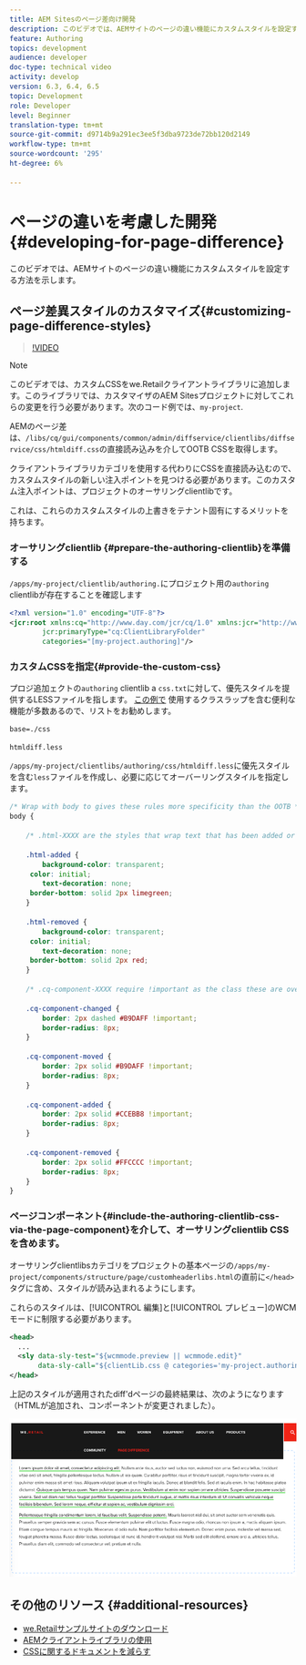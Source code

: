 ```yaml
---
title: AEM Sitesのページ差向け開発
description: このビデオでは、AEMサイトのページの違い機能にカスタムスタイルを設定する方法を示します。
feature: Authoring
topics: development
audience: developer
doc-type: technical video
activity: develop
version: 6.3, 6.4, 6.5
topic: Development
role: Developer
level: Beginner
translation-type: tm+mt
source-git-commit: d9714b9a291ec3ee5f3dba9723de72bb120d2149
workflow-type: tm+mt
source-wordcount: '295'
ht-degree: 6%

---
```



# ページの違いを考慮した開発{#developing-for-page-difference}

このビデオでは、AEMサイトのページの違い機能にカスタムスタイルを設定する方法を示します。

## ページ差異スタイルのカスタマイズ{#customizing-page-difference-styles}

>[!VIDEO](https://video.tv.adobe.com/v/18871/?quality=9&learn=on)

>[!NOTE]
>
>このビデオでは、カスタムCSSをwe.Retailクライアントライブラリに追加します。このライブラリでは、カスタマイザのAEM Sitesプロジェクトに対してこれらの変更を行う必要があります。次のコード例では、`my-project`.

AEMのページ差は、`/libs/cq/gui/components/common/admin/diffservice/clientlibs/diffservice/css/htmldiff.css`の直接読み込みを介してOOTB CSSを取得します。

クライアントライブラリカテゴリを使用する代わりにCSSを直接読み込むので、カスタムスタイルの新しい注入ポイントを見つける必要があります。このカスタム注入ポイントは、プロジェクトのオーサリングclientlibです。

これは、これらのカスタムスタイルの上書きをテナント固有にするメリットを持ちます。

### オーサリングclientlib {#prepare-the-authoring-clientlib}を準備する

`/apps/my-project/clientlib/authoring.`にプロジェクト用の`authoring` clientlibが存在することを確認します

```xml
<?xml version="1.0" encoding="UTF-8"?>
<jcr:root xmlns:cq="http://www.day.com/jcr/cq/1.0" xmlns:jcr="http://www.jcp.org/jcr/1.0"
        jcr:primaryType="cq:ClientLibraryFolder"
        categories="[my-project.authoring]"/>
```

### カスタムCSSを指定{#provide-the-custom-css}

プロジ追加ェクトの`authoring` clientlib a `css.txt`に対して、優先スタイルを提供するLESSファイルを指します。 [この例で](https://lesscss.org/) 使用するクラスラップを含む便利な機能が多数あるので、リストをお勧めします。

```shell
base=./css

htmldiff.less
```

`/apps/my-project/clientlibs/authoring/css/htmldiff.less`に優先スタイルを含む`less`ファイルを作成し、必要に応じてオーバーリングスタイルを指定します。

```css
/* Wrap with body to gives these rules more specificity than the OOTB */
body {

    /* .html-XXXX are the styles that wrap text that has been added or removed */

    .html-added {
        background-color: transparent;
     color: initial;
        text-decoration: none;
     border-bottom: solid 2px limegreen;
    }

    .html-removed {
        background-color: transparent;
     color: initial;
        text-decoration: none;
     border-bottom: solid 2px red;
    }

    /* .cq-component-XXXX require !important as the class these are overriding uses it. */

    .cq-component-changed {
        border: 2px dashed #B9DAFF !important;
        border-radius: 8px;
    }
    
    .cq-component-moved {
        border: 2px solid #B9DAFF !important;
        border-radius: 8px;
    }

    .cq-component-added {
        border: 2px solid #CCEBB8 !important;
        border-radius: 8px;
    }

    .cq-component-removed {
        border: 2px solid #FFCCCC !important;
        border-radius: 8px;
    }
}
```

### ページコンポーネント{#include-the-authoring-clientlib-css-via-the-page-component}を介して、オーサリングclientlib CSSを含めます。

オーサリングclientlibsカテゴリをプロジェクトの基本ページの`/apps/my-project/components/structure/page/customheaderlibs.html`の直前に`</head>`タグに含め、スタイルが読み込まれるようにします。

これらのスタイルは、[!UICONTROL 編集]と[!UICONTROL プレビュー]のWCMモードに制限する必要があります。

```xml
<head>
  ...
  <sly data-sly-test="${wcmmode.preview || wcmmode.edit}" 
       data-sly-call="${clientLib.css @ categories='my-project.authoring'}"/>
</head>
```

上記のスタイルが適用されたdiff&#39;dページの最終結果は、次のようになります（HTMLが追加され、コンポーネントが変更されました）。

![ページの差異](assets/page-diff.png)

## その他のリソース {#additional-resources}

* [we.Retailサンプルサイトのダウンロード](https://github.com/Adobe-Marketing-Cloud/aem-sample-we-retail/releases)
* [AEMクライアントライブラリの使用](https://helpx.adobe.com/jp/experience-manager/6-5/sites/developing/using/clientlibs.html)
* [CSSに関するドキュメントを減らす](https://lesscss.org/)

